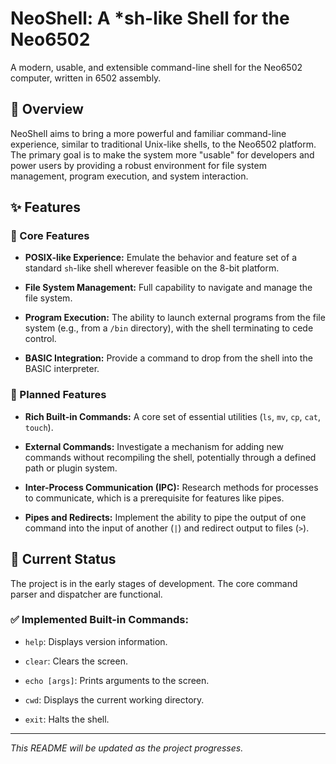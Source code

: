 # NeoShell: A *sh-like Shell for the Neo6502

A modern, usable, and extensible command-line shell for the Neo6502 computer, written in 6502 assembly.

## 📜 Overview

NeoShell aims to bring a more powerful and familiar command-line experience, similar to traditional Unix-like shells, to the Neo6502 platform. The primary goal is to make the system more "usable" for developers and power users by providing a robust environment for file system management, program execution, and system interaction.

## ✨ Features

### 🎯 Core Features

* **POSIX-like Experience:** Emulate the behavior and feature set of a standard `sh`-like shell wherever feasible on the 8-bit platform.

* **File System Management:** Full capability to navigate and manage the file system.

* **Program Execution:** The ability to launch external programs from the file system (e.g., from a `/bin` directory), with the shell terminating to cede control.

* **BASIC Integration:** Provide a command to drop from the shell into the BASIC interpreter.

### 🚀 Planned Features

* **Rich Built-in Commands:** A core set of essential utilities (`ls`, `mv`, `cp`, `cat`, `touch`).

* **External Commands:** Investigate a mechanism for adding new commands without recompiling the shell, potentially through a defined path or plugin system.

* **Inter-Process Communication (IPC):** Research methods for processes to communicate, which is a prerequisite for features like pipes.

* **Pipes and Redirects:** Implement the ability to pipe the output of one command into the input of another (`|`) and redirect output to files (`>`).

## 🚦 Current Status

The project is in the early stages of development. The core command parser and dispatcher are functional.

### ✅ Implemented Built-in Commands:

* `help`: Displays version information.

* `clear`: Clears the screen.

* `echo [args]`: Prints arguments to the screen.

* `cwd`: Displays the current working directory.

* `exit`: Halts the shell.

---
*This README will be updated as the project progresses.*